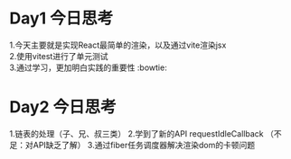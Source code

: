 # Day1 今日思考
1.今天主要就是实现React最简单的渲染，以及通过vite渲染jsx  
2.使用vitest进行了单元测试  
3.通过学习，更加明白实践的重要性 :bowtie:

# Day2 今日思考
1.链表的处理（子、兄、叔三类）
2.学到了新的API requestIdleCallback （不足：对API缺乏了解）
3.通过fiber任务调度器解决渲染dom的卡顿问题

